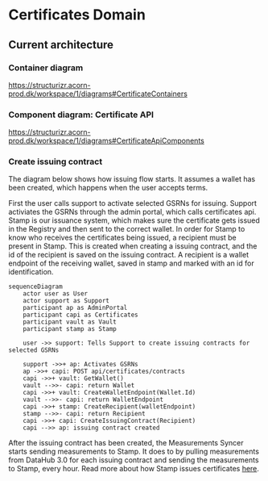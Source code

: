 # Certificates Domain

## Current architecture

### Container diagram

https://structurizr.acorn-prod.dk/workspace/1/diagrams#CertificateContainers

### Component diagram: Certificate API

https://structurizr.acorn-prod.dk/workspace/1/diagrams#CertificateApiComponents

### Create issuing contract
The diagram below shows how issuing flow starts. It assumes a wallet has been created, which happens when the user accepts terms.

First the user calls support to activate selected GSRNs for issuing. Support activiates the GSRNs through the admin portal, which calls certificates api.
Stamp is our issuance system, which makes sure the certificate gets issued in the Registry and then sent to the correct wallet. In order for Stamp to know who receives the certificates being issued, a recipient must be present in Stamp. This is created when creating a issuing contract, and the id of the recipient is saved on the issuing contract. A recipient is a wallet endpoint of the receiving wallet, saved in stamp and marked with an id for identification.

```mermaid
sequenceDiagram
    actor user as User
    actor support as Support
    participant ap as AdminPortal
    participant capi as Certificates
    participant vault as Vault
    participant stamp as Stamp

    user ->> support: Tells Support to create issuing contracts for selected GSRNs

    support ->>+ ap: Activates GSRNs
    ap ->>+ capi: POST api/certificates/contracts
    capi ->>+ vault: GetWallet()
    vault -->>- capi: return Wallet
    capi ->>+ vault: CreateWalletEndpoint(Wallet.Id)
    vault -->>- capi: return WalletEndpoint
    capi ->>+ stamp: CreateRecipient(walletEndpoint)
    stamp -->>- capi: return Recipient
    capi ->>+ capi: CreateIssuingContract(Recipient)
    capi -->> ap: issuing contract created

```
After the issuing contract has been created, the Measurements Syncer starts sending measurements to Stamp. It does to by pulling measurements from DataHub 3.0 for each issuing contract and sending the measurements to Stamp, every hour. Read more about how Stamp issues certificates [here](https://github.com/project-origin/stamp/blob/main/doc/flows/issuance.md).

